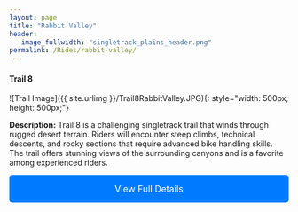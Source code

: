 ```yaml
---
layout: page
title: "Rabbit Valley"
header:
   image_fullwidth: "singletrack_plains_header.png"
permalink: /Rides/rabbit-valley/
---
```


#### Trail 8
![Trail Image]({{ site.urlimg }}/Trail8RabbitValley.JPG){: style="width: 500px; height: 500px;"}

**Description:** Trail 8 is a challenging singletrack trail that winds through rugged desert terrain. Riders will encounter steep climbs, technical descents, and rocky sections that require advanced bike handling skills. The trail offers stunning views of the surrounding canyons and is a favorite among experienced riders.

<a class="button" href="{{ site.baseurl }}/Rides/Trails/Trail8/" style="display: block; margin-top: 10px; padding: 15px 25px; background-color: #007BFF; color: white; text-align: center; text-decoration: none; border-radius: 5px; font-size: 16px;">View Full Details</a>